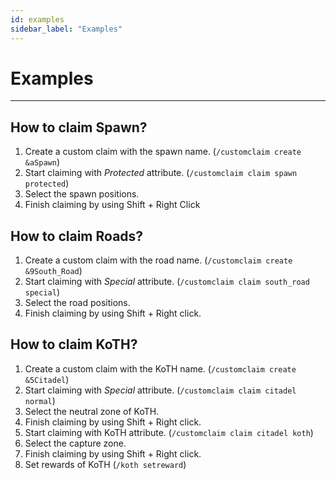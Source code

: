 ```yaml
---
id: examples
sidebar_label: "Examples"
---
```

# Examples

***

## How to claim Spawn?

1. Create a custom claim with the spawn name. (`/customclaim create &aSpawn`)
2. Start claiming with _Protected_ attribute. (`/customclaim claim spawn protected`)
3. Select the spawn positions.
4. Finish claiming by using Shift + Right Click

## How to claim Roads?

1. Create a custom claim with the road name. (`/customclaim create &9South_Road`)
2. Start claiming with _Special_ attribute. (`/customclaim claim south_road special`)
3. Select the road positions.
4. Finish claiming by using Shift + Right click.

## How to claim KoTH?

1. Create a custom claim with the KoTH name. (`/customclaim create &5Citadel`)
2. Start claiming with _Special_ attribute. (`/customclaim claim citadel normal`)
3. Select the neutral zone of KoTH.
4. Finish claiming by using Shift + Right click.
5. Start claiming with KoTH attribute. (`/customclaim claim citadel koth`)
6. Select the capture zone.
7. Finish claiming by using Shift + Right click.
8. Set rewards of KoTH (`/koth setreward`)